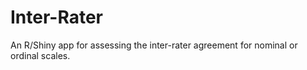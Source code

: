 # Inter-Rater
An R/Shiny app for assessing the inter-rater agreement for nominal or ordinal scales. 
